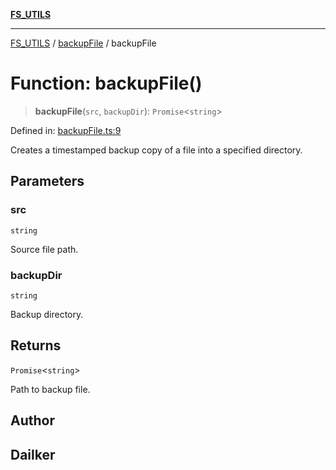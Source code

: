 [**FS_UTILS**](../../README.md)

***

[FS_UTILS](../../README.md) / [backupFile](../README.md) / backupFile

# Function: backupFile()

> **backupFile**(`src`, `backupDir`): `Promise`\<`string`\>

Defined in: [backupFile.ts:9](https://github.com/dailker/everyutil-js/blob/7799f3f003cb23f425be3f1c83c38483e2648188/src/fs/backupFile.ts#L9)

Creates a timestamped backup copy of a file into a specified directory.

## Parameters

### src

`string`

Source file path.

### backupDir

`string`

Backup directory.

## Returns

`Promise`\<`string`\>

Path to backup file.

## Author

## Dailker
